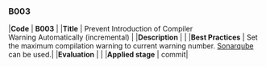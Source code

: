 ### B003

|**Code**           | **B003** |
|**Title**          | Prevent Introduction of Compiler Warning Automatically (incremental) |
|**Description**    | |
|**Best Practices** | Set the maximum compilation warning to current warning number. [Sonarqube](https://www.sonarqube.org/) can be used.|
|**Evaluation**     | |
|**Applied stage**  | commit|
